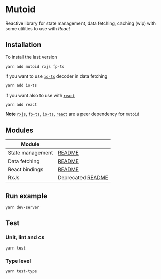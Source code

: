 # Mutoid

Reactive library for state management, data fetching, caching (wip) with some utilities to use with _React_

## Installation

To install the last version

```sh
yarn add mutoid rxjs fp-ts
```

if you want to use [`io-ts`](https://github.com/gcanti/io-ts) decoder in data fetching

```sh
yarn add io-ts
```

if you want also to use with [`react`](https://github.com/facebook/react)

```sh
yarn add react
```

**Note** [`rxjs`](https://github.com/ReactiveX/rxjs), [`fp-ts`](https://github.com/gcanti/fp-ts), [`io-ts`](https://github.com/gcanti/io-ts), [`react`](https://github.com/facebook/react) are a peer dependency for `mutoid`

## Modules

| Module           |                                                                                                |
| ---------------- | ---------------------------------------------------------------------------------------------- |
| State management | [README](https://github.com/facile-it/mutoid/tree/master/src/state)                            |
| Data fetching    | [README](https://github.com/facile-it/mutoid/tree/master/src/http)                             |
| React bindings   | [README](https://github.com/facile-it/mutoid/tree/master/src/react)                            |
| RxJs             | Deprecated [README](https://github.com/facile-it/mutoid/tree/master/src/rxjs) |

## Run example

```console
yarn dev-server
```

## Test

### Unit, lint and cs

```console
yarn test
```

### Type level

```console
yarn test-type
```
